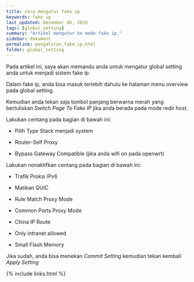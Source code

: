 ```yaml
---
title: cara mengatur fake ip
keywords: fake ip
last_updated: Desember 06, 2020
tags: [global_setting]
summary: "Artikel mengatur ke mode fake ip."
sidebar: dokument
permalink: pengaturan_fake_ip.html
folder: global_setting
---
```


Pada artikel ini, saya akan memandu anda untuk mengatur global setting anda untuk menjadi sistem fake ip.

Dalam fake ip, anda bisa masuk terlebih dahulu ke halaman menu overview pada global setting.

Kemudian anda tekan saja tombol panjang berwarna merah yang bertuliskan *Switch Page To Fake IP* jika anda berada pada mode redir host.

Lakukan centang pada bagian di bawah ini:

- Pilih Type Stack menjadi system

- Router-Self Proxy

- Bypass Gateway Compatible (jika anda wifi on pada openwrt)

Lakukan nonaktifkan centang pada bagian di bawah ini:

- Trafik Proksi IPv6

- Matikan QUIC

- Rule Match Proxy Mode

- Common Ports Proxy Mode

- China IP Route

- Only intranet allowed

- Small Flash Memory

Jika sudah, anda bisa menekan *Commit Setting* kemudian tekan kembali *Apply Setting*

{% include links.html %}
